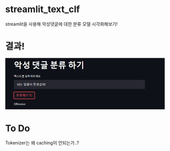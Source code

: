 # streamlit_text_clf
streamlit을 사용해 악성댓글에 대한 분류 모델 시각화해보기!

# 결과!
![](st_sample.PNG)

# To Do
Tokenizer는 왜 caching이 안되는가..?

